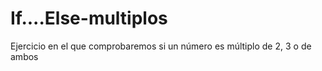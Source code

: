 # If....Else-multiplos
Ejercicio en el que comprobaremos si un número es múltiplo de 2, 3 o de ambos
